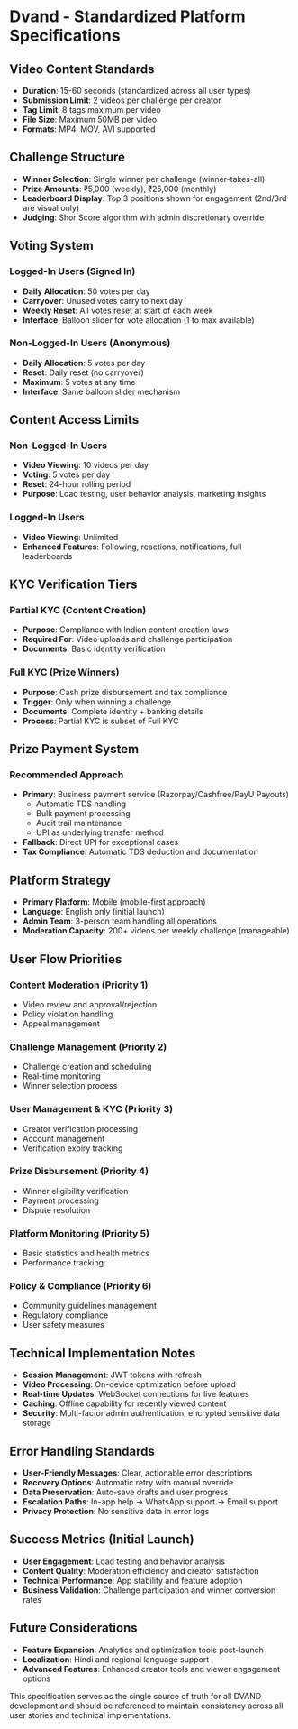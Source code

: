 # Dvand - Standardized Platform Specifications

## Video Content Standards

- **Duration**: 15-60 seconds (standardized across all user types)
- **Submission Limit**: 2 videos per challenge per creator
- **Tag Limit**: 8 tags maximum per video
- **File Size**: Maximum 50MB per video
- **Formats**: MP4, MOV, AVI supported

## Challenge Structure

- **Winner Selection**: Single winner per challenge (winner-takes-all)
- **Prize Amounts**: ₹5,000 (weekly), ₹25,000 (monthly)
- **Leaderboard Display**: Top 3 positions shown for engagement (2nd/3rd are visual only)
- **Judging**: Shor Score algorithm with admin discretionary override

## Voting System

### Logged-In Users (Signed In)

- **Daily Allocation**: 50 votes per day
- **Carryover**: Unused votes carry to next day
- **Weekly Reset**: All votes reset at start of each week
- **Interface**: Balloon slider for vote allocation (1 to max available)

### Non-Logged-In Users (Anonymous)

- **Daily Allocation**: 5 votes per day
- **Reset**: Daily reset (no carryover)
- **Maximum**: 5 votes at any time
- **Interface**: Same balloon slider mechanism

## Content Access Limits

### Non-Logged-In Users

- **Video Viewing**: 10 videos per day
- **Voting**: 5 votes per day
- **Reset**: 24-hour rolling period
- **Purpose**: Load testing, user behavior analysis, marketing insights

### Logged-In Users

- **Video Viewing**: Unlimited
- **Enhanced Features**: Following, reactions, notifications, full leaderboards

## KYC Verification Tiers

### Partial KYC (Content Creation)

- **Purpose**: Compliance with Indian content creation laws
- **Required For**: Video uploads and challenge participation
- **Documents**: Basic identity verification

### Full KYC (Prize Winners)

- **Purpose**: Cash prize disbursement and tax compliance
- **Trigger**: Only when winning a challenge
- **Documents**: Complete identity + banking details
- **Process**: Partial KYC is subset of Full KYC

## Prize Payment System

### Recommended Approach

- **Primary**: Business payment service (Razorpay/Cashfree/PayU Payouts)
  - Automatic TDS handling
  - Bulk payment processing
  - Audit trail maintenance
  - UPI as underlying transfer method
- **Fallback**: Direct UPI for exceptional cases
- **Tax Compliance**: Automatic TDS deduction and documentation

## Platform Strategy

- **Primary Platform**: Mobile (mobile-first approach)
- **Language**: English only (initial launch)
- **Admin Team**: 3-person team handling all operations
- **Moderation Capacity**: 200+ videos per weekly challenge (manageable)

## User Flow Priorities

### Content Moderation (Priority 1)

- Video review and approval/rejection
- Policy violation handling
- Appeal management

### Challenge Management (Priority 2)

- Challenge creation and scheduling
- Real-time monitoring
- Winner selection process

### User Management & KYC (Priority 3)

- Creator verification processing
- Account management
- Verification expiry tracking

### Prize Disbursement (Priority 4)

- Winner eligibility verification
- Payment processing
- Dispute resolution

### Platform Monitoring (Priority 5)

- Basic statistics and health metrics
- Performance tracking

### Policy & Compliance (Priority 6)

- Community guidelines management
- Regulatory compliance
- User safety measures

## Technical Implementation Notes

- **Session Management**: JWT tokens with refresh
- **Video Processing**: On-device optimization before upload
- **Real-time Updates**: WebSocket connections for live features
- **Caching**: Offline capability for recently viewed content
- **Security**: Multi-factor admin authentication, encrypted sensitive data storage

## Error Handling Standards

- **User-Friendly Messages**: Clear, actionable error descriptions
- **Recovery Options**: Automatic retry with manual override
- **Data Preservation**: Auto-save drafts and user progress
- **Escalation Paths**: In-app help → WhatsApp support → Email support
- **Privacy Protection**: No sensitive data in error logs

## Success Metrics (Initial Launch)

- **User Engagement**: Load testing and behavior analysis
- **Content Quality**: Moderation efficiency and creator satisfaction
- **Technical Performance**: App stability and feature adoption
- **Business Validation**: Challenge participation and winner conversion rates

## Future Considerations

- **Feature Expansion**: Analytics and optimization tools post-launch
- **Localization**: Hindi and regional language support
- **Advanced Features**: Enhanced creator tools and viewer engagement options

This specification serves as the single source of truth for all DVAND development and should be referenced to maintain consistency across all user stories and technical implementations.
